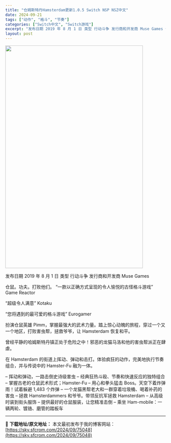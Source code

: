 ```yaml
---
title: "仓姆斯特丹Hamsterdam更新1.0.5 Switch NSP NSZ中文"
date: 2024-09-21
tags: ["动作", "格斗", "节奏"]
categories: ["Switch中文", "Switch游戏"]
excerpt: "发布日期 2019 年 8 月 1 日 类型 行动斗争 发行商和开发商 Muse Games 仓鼠。功夫。打败他们。 “一款以正确方式呈现的令人愉悦的古怪格斗游戏” Game Reactor “超级令人满意” Kotaku “您将遇到的最可爱的格斗游戏” Eurogamer 扮演仓鼠英雄 Pimm，&hellip;"
layout: post
---
```


<img class="aligncenter size-full wp-image-75049" src="https://sky.sfcrom.com/wp-content/uploads/2024/09/202409210723079.webp" alt="" width="432" height="698" />

发布日期 2019 年 8 月 1 日
类型 行动斗争
发行商和开发商 Muse Games

仓鼠。功夫。打败他们。
“一款以正确方式呈现的令人愉悦的古怪格斗游戏”
Game Reactor

“超级令人满意”
Kotaku

“您将遇到的最可爱的格斗游戏”
Eurogamer

扮演仓鼠英雄 Pimm，掌握最强大的武术力量。踏上惊心动魄的旅程，穿过一个又一个地区，打败害虫帮，拯救爷爷，让 Hamsterdam 恢复和平。

曾经平静的哈姆斯特丹镇正处于危险之中！邪恶的龙猫马洛和他的害虫帮派正在肆虐。

在 Hamsterdam 的街道上挥动、弹动和击打。体验疯狂的动作，完美地执行节奏组合，并与传说中的 Hamster-Fu 融为一体。

– 挥动和弹动，一路击倒史诗级害虫
– 经典狂热斗殴、节奏和快速反应的独特组合
– 掌握古老的仓鼠武术形式；Hamster-Fu
– 用心和拳头猛击 Boss。天空下着炸弹雨！试着躲避 1,483 个炸弹
– 一个龙猫黑帮老大和一群穿着垃圾桶、喝着补药的害虫
– 拯救 Hamsterdammers 和爷爷。带领反抗军拯救 Hamsterdam
– 从高级时装到街头服饰 – 提供最好的仓鼠服装，让您精准击倒
– 乘坐 Ham-mobile：一辆两轮、镀铬、磨管的踏板车

---
📖 **下载地址/原文地址：** 本文最初发布于我的博客网站：[https://sky.sfcrom.com/2024/09/75048](https://sky.sfcrom.com/2024/09/75048)
